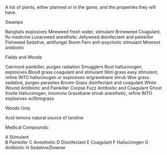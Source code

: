 A list of plants, either planned or in the game, and the properties they will have.

Swamps

Bangtails       explosives
Mireweed        fresh water, stimulant
Brineweed       Coagulant, flu medicine
Lunarweed       anesthetic
Jellyweed       disinfectant and painkiller
Fishweed        Sedative, antifungal
Storm Fern      anti-psychotic stimulant
Mireroot        antibiotic

Fields and Woods

Cairnroot       painkiller, purges radiation
Smugglers Root  hallucinogen, explosives
Blood grass     coagulant and stimulant
Stim grass      easy stimulant, refine INTO hallucinogen or explosives w/gravebane shrub
Woe grass       sedative, purges parasites
Broom Grass     disinfectant and coagulant
White Wound     Antibiotic and Painkiller
Corpse Fuzz     Antibiotic and Coagulant
Ghost thistle   Hallucinogen, insomnia
Gravebane shrub anesthetic, refine INTO explosives w/Stimgrass

Woods Only

Acid lemons     natural source of taroline


Medical Compounds:

A Stimulant            
B Painkiller
C Anesthetic
D Disinfectant
E Coagulant
F Hallucinogen
G Antibiotic
H Sedative/Downer